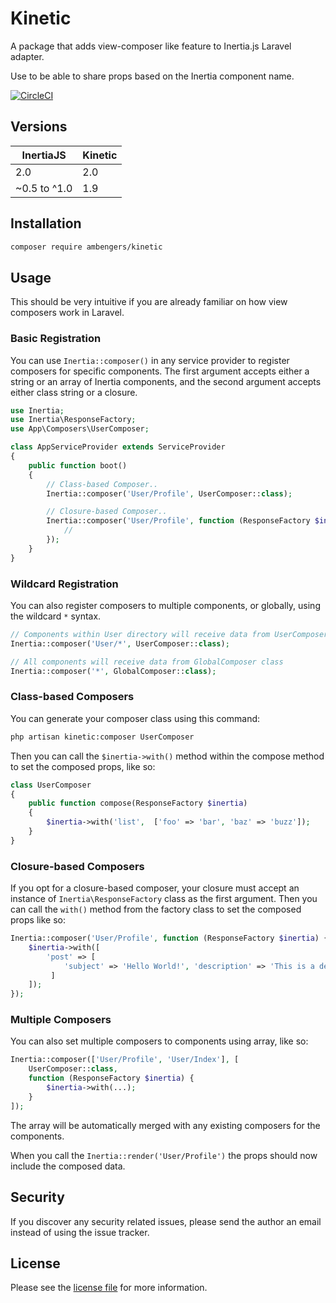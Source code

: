 # Kinetic

A package that adds view-composer like feature to Inertia.js Laravel adapter.

Use to be able to share props based on the Inertia component name.

[![CircleCI](https://circleci.com/gh/ambengers/kinetic/tree/main.svg?style=svg)](https://circleci.com/gh/ambengers/kinetic/tree/main)

## Versions

| InertiaJS    | Kinetic |
| ------------ |---------|
| 2.0          | 2.0     |
| ~0.5 to ^1.0 | 1.9     |

## Installation

```sh
composer require ambengers/kinetic
```

## Usage

This should be very intuitive if you are already familiar on how view composers work in Laravel.

### Basic Registration

You can use `Inertia::composer()` in any service provider to register composers for specific components.
The first argument accepts either a string or an array of Inertia components, and the second argument accepts either class string or a closure.

```php
use Inertia;
use Inertia\ResponseFactory;
use App\Composers\UserComposer;

class AppServiceProvider extends ServiceProvider
{
    public function boot()
    {
        // Class-based Composer..
        Inertia::composer('User/Profile', UserComposer::class);

        // Closure-based Composer..
        Inertia::composer('User/Profile', function (ResponseFactory $inertia) {
            //
        });
    }
}
```

### Wildcard Registration

You can also register composers to multiple components, or globally, using the wildcard `*` syntax.

```php
// Components within User directory will receive data from UserComposer class
Inertia::composer('User/*', UserComposer::class);

// All components will receive data from GlobalComposer class
Inertia::composer('*', GlobalComposer::class);
```

### Class-based Composers

You can generate your composer class using this command:

```sh
php artisan kinetic:composer UserComposer
```

Then you can call the `$inertia->with()` method within the compose method to set the composed props, like so:

```php
class UserComposer
{
    public function compose(ResponseFactory $inertia)
    {
        $inertia->with('list',  ['foo' => 'bar', 'baz' => 'buzz']);
    }
}
```

### Closure-based Composers

If you opt for a closure-based composer, your closure must accept an instance of `Inertia\ResponseFactory` class as the first argument.
Then you can call the `with()` method from the factory class to set the composed props like so:

```php
Inertia::composer('User/Profile', function (ResponseFactory $inertia) {
    $inertia->with([
        'post' => [
            'subject' => 'Hello World!', 'description' => 'This is a description.'
         ]
    ]);
});
```

### Multiple Composers

You can also set multiple composers to components using array, like so:

```php
Inertia::composer(['User/Profile', 'User/Index'], [
    UserComposer::class,
    function (ResponseFactory $inertia) {
        $inertia->with(...);
    }
]);
```

The array will be automatically merged with any existing composers for the components.

When you call the `Inertia::render('User/Profile')` the props should now include the composed data.

## Security

If you discover any security related issues, please send the author an email instead of using the issue tracker.

## License

Please see the [license file](license.md) for more information.
